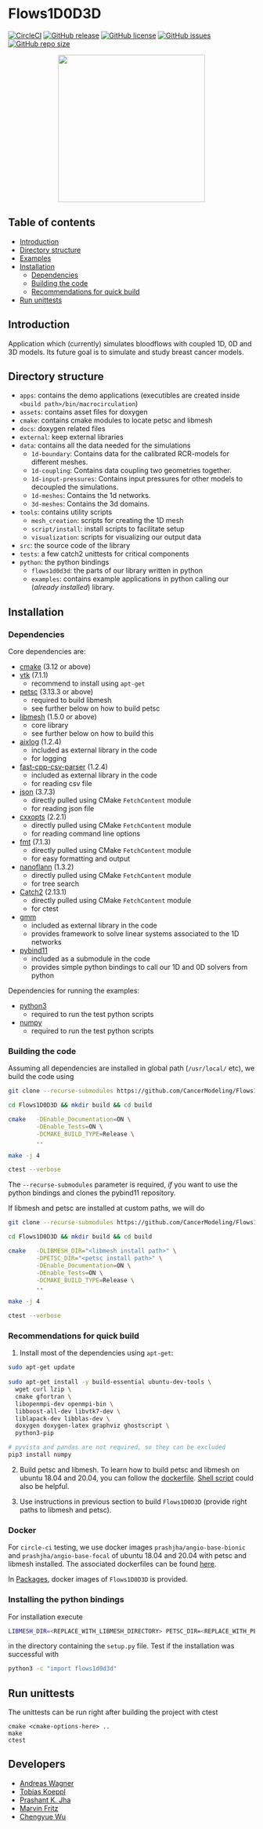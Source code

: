 # Flows1D0D3D

[![CircleCI](https://circleci.com/gh/CancerModeling/Flows1D0D3D.svg?style=shield)](https://circleci.com/gh/CancerModeling/Flows1D0D3D) [![GitHub release](https://img.shields.io/github/release/CancerModeling/Flows1D0D3D.svg)](https://GitHub.com/CancerModeling/Flows1D0D3D/releases/) [![GitHub license](https://img.shields.io/github/license/CancerModeling/Flows1D0D3D.svg)](https://github.com/CancerModeling/Flows1D0D3D/blob/main/LICENSE) [![GitHub issues](https://img.shields.io/github/issues/CancerModeling/Flows1D0D3D.svg)](https://github.com/CancerModeling/Flows1D0D3D/issues) [![GitHub repo size](https://img.shields.io/github/repo-size/CancerModeling/Flows1D0D3D.svg)](https://GitHub.com/CancerModeling/Flows1D0D3D/)

<p align="center"> <img src="https://github.com/CancerModeling/Flows1D0D3D/blob/main/assets/logo/logo.png" width="300"> </p>


## Table of contents

  - [Introduction](#Introduction)
  - [Directory structure](#Directory-structure)
  - [Examples](#Examples)
  - [Installation](#Installation)
    * [Dependencies](#Dependencies)
    * [Building the code](#Building-the-code)
    * [Recommendations for quick build](#Recommendations-for-quick-build)
  - [Run unittests](#Run-unittests)

## Introduction
Application which (currently) simulates bloodflows with coupled 1D, 0D and 3D models.
Its future goal is to simulate and study breast cancer models.

## Directory structure
  - `apps`: contains the demo applications (executibles are created inside `<build path>/bin/macrocirculation`)
  - `assets`: contains asset files for doxygen
  - `cmake`: contains cmake modules to locate petsc and libmesh
  - `docs`: doxygen related files
  - `external`: keep external libraries
  - `data`: contains all the data needed for the simulations
    - `1d-boundary`: Contains data for the calibrated RCR-models for different meshes.
    - `1d-coupling`: Contains data coupling two geometries together. 
    - `1d-input-pressures`: Contains input pressures for other models to decoupled the simulations.
    - `1d-meshes`: Contains the 1d networks.
    - `3d-meshes`: Contains the 3d domains.
  - `tools`: contains utility scripts
    - `mesh_creation`: scripts for creating the 1D mesh 
    - `script/install`: install scripts to facilitate setup
    - `visualization`: scripts for visualizing our output data
  - `src`: the source code of the library 
  - `tests`: a few catch2 unittests for critical components
  - `python`: the python bindings
    - `flows1d0d3d`: the parts of our library written in python
    - `examples`: contains example applications in python calling our (*already installed*) library.

## Installation

### Dependencies
Core dependencies are:
  - [cmake](https://cmake.org/) (3.12 or above) 
  - [vtk](https://vtk.org/) (7.1.1)
    * recommend to install using `apt-get`
  - [petsc](https://github.com/petsc/petsc) (3.13.3 or above)
    * required to build libmesh
    * see further below on how to build petsc
  - [libmesh](https://github.com/libMesh/libmesh) (1.5.0 or above)
    * core library
    * see further below on how to build this
  - [aixlog](https://github.com/badaix/aixlog) (1.2.4)
    * included as external library in the code
    * for logging
  - [fast-cpp-csv-parser](https://github.com/ben-strasser/fast-cpp-csv-parser) (1.2.4)
    * included as external library in the code
    * for reading csv file
  - [json](https://github.com/nlohmann/json) (3.7.3)
    * directly pulled using CMake `FetchContent` module
    * for reading json file
  - [cxxopts](https://github.com/jarro2783/cxxopts) (2.2.1)
    * directly pulled using CMake `FetchContent` module
    * for reading command line options
  - [fmt](https://github.com/fmtlib/fmt) (7.1.3)
    * directly pulled using CMake `FetchContent` module
    * for easy formatting and output
  - [nanoflann](https://github.com/jlblancoc/nanoflann) (1.3.2)
    * directly pulled using CMake `FetchContent` module
    * for tree search
  - [Catch2](https://github.com/catchorg/Catch2.git) (2.13.1)
    * directly pulled using CMake `FetchContent` module
    * for ctest
  - [gmm](http://getfem.org/project/libdesc_gmm.html)
    * included as external library in the code
    * provides framework to solve linear systems associated to the 1D networks
  - [pybind11](https://github.com/pybind/pybind11)
    * included as a submodule in the code
    * provides simple python bindings to call our 1D and 0D solvers from python

Dependencies for running the examples:
  - [python3](https://www.python.org/)
    * required to run the test python scripts
  - [numpy](https://numpy.org/)
    * required to run the test python scripts

### Building the code
Assuming all dependencies are installed in global path (`/usr/local/` etc), we build the code using
```sh
git clone --recurse-submodules https://github.com/CancerModeling/Flows1D0D3D.git

cd Flows1D0D3D && mkdir build && cd build

cmake   -DEnable_Documentation=ON \
        -DEnable_Tests=ON \
        -DCMAKE_BUILD_TYPE=Release \
        ..

make -j 4

ctest --verbose
```
The `--recurse-submodules` parameter is required, *if* you want to use the python bindings and clones the pybind11 repository.

If libmesh and petsc are installed at custom paths, we will do
```sh
git clone --recurse-submodules https://github.com/CancerModeling/Flows1D0D3D.git

cd Flows1D0D3D && mkdir build && cd build

cmake   -DLIBMESH_DIR="<libmesh install path>" \
        -DPETSC_DIR="<petsc install path>" \
        -DEnable_Documentation=ON \
        -DEnable_Tests=ON \
        -DCMAKE_BUILD_TYPE=Release \
        .. 

make -j 4

ctest --verbose
```

### Recommendations for quick build
1. Install most of the dependencies using `apt-get`:
```sh
sudo apt-get update 
  
sudo apt-get install -y build-essential ubuntu-dev-tools \
  wget curl lzip \
  cmake gfortran \
  libopenmpi-dev openmpi-bin \
  libboost-all-dev libvtk7-dev \
  liblapack-dev libblas-dev \
  doxygen doxygen-latex graphviz ghostscript \
  python3-pip 

# pyvista and pandas are not required, so they can be excluded
pip3 install numpy
```

2. Build petsc and libmesh. To learn how to build petsc and libmesh on ubuntu 18.04 and 20.04, you can follow the [dockerfile](https://github.com/prashjha/dockerimages/blob/main/angio-base-bionic/Dockerfile). [Shell script](tools/script/install/install_petsc_libmesh.sh) could also be helpful.

3. Use instructions in previous section to build `Flows1D0D3D` (provide right paths to libmesh and petsc). 

### Docker
For `circle-ci` testing, we use docker images `prashjha/angio-base-bionic` and `prashjha/angio-base-focal` of ubuntu 18.04 and 20.04 with petsc and libmesh installed. The associated dockerfiles can be found [here](https://github.com/prashjha/dockerimages). 

In [Packages](https://github.com/orgs/CancerModeling/packages?repo_name=Flows1D0D3D), docker images of `Flows1D0D3D` is provided. 

### Installing the python bindings

For installation execute
```bash
LIBMESH_DIR=<REPLACE_WITH_LIBMESH_DIRECTORY> PETSC_DIR=<REPLACE_WITH_PETSC_DIRECTORY> python3 -m pip install .
```
in the directory containing the `setup.py` file. Test if the installation was successful with
```bash
python3 -c "import flows1d0d3d"
```

## Run unittests

The unittests can be run right after building the project with ctest
```
cmake <cmake-options-here> ..
make 
ctest
```

## Developers
  - [Andreas Wagner](wagneran@ma.tum.de)
  - [Tobias Koeppl](koepplto@ma.tum.de)
  - [Prashant K. Jha](pjha.sci@gmail.com)
  - [Marvin Fritz](marvin.fritz@ma.tum.de)
  - [Chengyue Wu](cw35926@utexas.edu)
